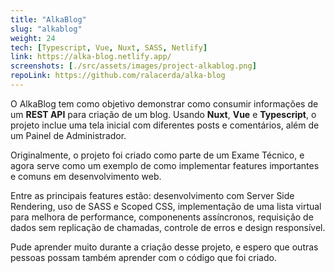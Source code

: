 ```yaml
---
title: "AlkaBlog"
slug: "alkablog"
weight: 24
tech: [Typescript, Vue, Nuxt, SASS, Netlify]
link: https://alka-blog.netlify.app/
screenshots: [./src/assets/images/project-alkablog.png]
repoLink: https://github.com/ralacerda/alka-blog
---
```


O AlkaBlog tem como objetivo demonstrar como consumir informações de um **REST API** para criação de um blog. Usando **Nuxt**, **Vue** e **Typescript**, o projeto inclue uma tela inicial com diferentes posts e comentários, além de um Painel de Administrador.

Originalmente, o projeto foi criado como parte de um Exame Técnico, e agora serve como um exemplo de como implementar features importantes e comuns em desenvolvimento web.

Entre as principais features estão: desenvolvimento com Server Side Rendering, uso de SASS e Scoped CSS, implementação de uma lista virtual para melhora de performance, componenents assíncronos, requisição de dados sem replicação de chamadas, controle de erros e design responsível.

Pude aprender muito durante a criação desse projeto, e espero que outras pessoas possam também aprender com o código que foi criado.
